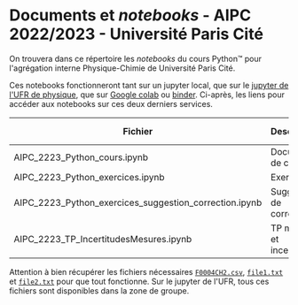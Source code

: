 # Documents et *notebooks* - AIPC 2022/2023 - Université Paris Cité

On trouvera dans ce répertoire les *notebooks* du cours Python™ pour l'agrégation interne Physique-Chimie de Université Paris Cité. 

Ces notebooks fonctionneront tant sur un jupyter local, que sur le [jupyter de l'UFR de physique](https://jupy.physique.univ-paris-diderot.fr), que sur [Google colab](colab.research.google.com/) ou [binder](mybinder.org/). Ci-après, les liens pour accéder aux notebooks sur ces deux derniers services. 

| Fichier | Description | sur colab | sur binder |
|---|---|---|---|
|AIPC_2223_Python_cours.ipynb|Document de cours|<a href="https://colab.research.google.com/github/tjbtjbtjb/Vrac/blob/main/AIPC2223/AIPC_2223_Python_cours.ipynb" ><img src="https://colab.research.google.com/img/colab_favicon_256px.png" height="20" alt="Google colab logo" /></a>|<a href="https://mybinder.org/v2/gh/tjbtjbtjb/Vrac/main?labpath=AIPC2223//AIPC_2223_Python_cours.ipynb"><img src="https://mybinder.readthedocs.io/en/latest/_static/favicon.png" height="20" alt="MyBinder logo" /></a>|
|AIPC_2223_Python_exercices.ipynb|Exercices|<a href="https://colab.research.google.com/github/tjbtjbtjb/Vrac/blob/main/AIPC2223/AIPC_2223_Python_exercices.ipynb" ><img src="https://colab.research.google.com/img/colab_favicon_256px.png" height="20" alt="Google colab logo" /></a>|<a href="https://mybinder.org/v2/gh/tjbtjbtjb/Vrac/main?labpath=AIPC2223/AIPC_2223_Python_exercices.ipynb"><img src="https://mybinder.readthedocs.io/en/latest/_static/favicon.png" height="20" alt="MyBinder logo" /></a>|
|AIPC_2223_Python_exercices_suggestion_correction.ipynb|Suggestion de correction|<a href="https://colab.research.google.com/github/tjbtjbtjb/Vrac/blob/main/AIPC2223/AIPC_2223_Python_exercices_suggestion_correction.ipynb" ><img src="https://colab.research.google.com/img/colab_favicon_256px.png" height="20" alt="Google colab logo" /></a>|<a href="https://mybinder.org/v2/gh/tjbtjbtjb/Vrac/main?labpath=AIPC2223/AIPC_2223_Python_exercices_suggestion_correction.ipynb"><img src="https://mybinder.readthedocs.io/en/latest/_static/favicon.png" height="20" alt="MyBinder logo" /></a>|
|AIPC_2223_TP_IncertitudesMesures.ipynb|TP mesure et incertitudes|<a href="https://colab.research.google.com/github/tjbtjbtjb/Vrac/blob/main/AIPC2223/AIPC_2223_TP_IncertitudesMesures.ipynb" ><img src="https://colab.research.google.com/img/colab_favicon_256px.png" height="20" alt="Google colab logo" /></a>|<a href="https://mybinder.org/v2/gh/tjbtjbtjb/Vrac/main?labpath=AIPC2223/AIPC_2223_TP_IncertitudesMesures.ipynb"><img src="https://mybinder.readthedocs.io/en/latest/_static/favicon.png" height="20" alt="MyBinder logo" /></a>|


Attention à bien récupérer les fichiers nécessaires [```F0004CH2.csv```](https://github.com/tjbtjbtjb/Vrac/blob/main/AIPC2223/F0004CH2.csv), [```file1.txt```](https://github.com/tjbtjbtjb/Vrac/blob/main/AIPC2223/file1.txt) et [```file2.txt```](https://github.com/tjbtjbtjb/Vrac/blob/main/AIPC2223/file2.txt) pour que tout fonctionne.
Sur le jupyter de l'UFR, tous ces fichiers sont disponibles dans la zone de groupe.
